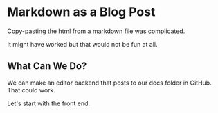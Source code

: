 # Markdown as a Blog Post

Copy-pasting the html from a markdown file was complicated.

It might have worked but that would not be fun at all.

## What Can We Do?

We can make an editor backend that posts to our docs folder in GitHub. That could work.

Let's start with the front end.